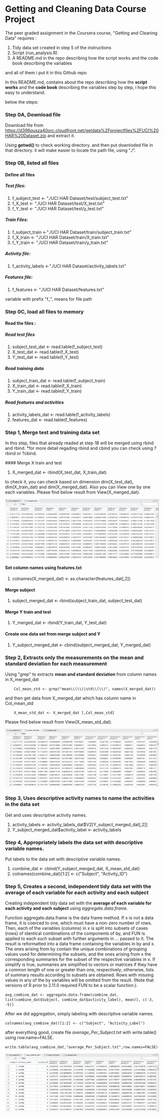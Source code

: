 # Getting and Cleaning Data Course Project

The peer graded assignment in the Coursera course, "Getting and Cleaning Data" requires :
<ol><li>Tidy data set created in step 5 of the instructions</li>
<li>Script (run_analysis.R)</li>
<li>A README.md in the repo describing how the script works and the code book describing the variables</li></ol>

and all of them i put it in this Github repo

In this README.md, contains about the repo describing how the **script works** and the **code book** describing the variables step by step, i hope this easy to understand.

below the steps:

### Step 0A, Download file
Download file from https://d396qusza40orc.cloudfront.net/getdata%2Fprojectfiles%2FUCI%20HAR%20Dataset.zip and extract it. 

Using __getwd()__ to check working directory. and then put downloded file in that directory. 
it will make easier to locate the path file, using "./". 

### Step 0B, listed all files

#### Define all files 
##### Test files:
<ol><li>f_subject_test <- "./UCI HAR Dataset/test/subject_test.txt"  </li>
<li>f_X_test <- "./UCI HAR Dataset/test/X_test.txt" </li>
<li>f_Y_test <- "./UCI HAR Dataset/test/y_test.txt" </li>
</ol>

##### Train Files:
<ol><li>f_subject_train <-"./UCI HAR Dataset/train/subject_train.txt"</li>
<li>f_X_train <- "./UCI HAR Dataset/train/X_train.txt"</li>
<li>f_Y_train <- "./UCI HAR Dataset/train/y_train.txt"</li>
</ol>

##### Activity file:
<ol><li>f_activity_labels <-"./UCI HAR Dataset/activity_labels.txt"</li></ol>

##### Features file:
<ol><li>f_features <- "./UCI HAR Dataset/features.txt"</li></ol>

variable with prefix "f_", means for file path 

### Step 0C,  load all files to memory
  
#### Read the files :
##### Read test files
<ol><li>subject_test_dat <- read.table(f_subject_test)</li>
   <li>X_test_dat <- read.table(f_X_test)</li>
    <li>Y_test_dat <- read.table(f_Y_test)</li></ol>
    
##### Read training data
<ol><li>subject_train_dat <- read.table(f_subject_train)</li>
    <li>X_train_dat <- read.table(f_X_train)</li>
    <li>Y_train_dat <- read.table(f_Y_train)</li></ol>
    
##### Read features and activities
<ol><li>activity_labels_dat <- read.table(f_activity_labels)</li>
   <li>features_dat <- read.table(f_features)</li></ol>
  
### Step 1, Merge test and training data set

<p>In this step, files that already readed at step 1B will be merged using rbind and rbind.
*for more detail regading rbind and cbind you can check using ?rbind or ?cbind. </p>
#### Merge X train and test
<ol><li>X_merged_dat <- rbind(X_test_dat, X_train_dat)</li></ol>

to check it, you can check based on dimension dim(X_test_dat), dim(X_train_dat) and dim(X_merged_dat). Also you can View one by one each variables.
Please find below result from View(X_merged_dat).


![result photo](X_merged_dat.PNG)


#### Set column names using features.txt
<ol><li>colnames(X_merged_dat) <- as.character(features_dat[,2])</li></ol>

#### Merge subject
<ol><li>subject_merged_dat <- rbind(subject_train_dat, subject_test_dat)</li></ol>

#### Merge Y train and test
<ol><li>Y_merged_dat <- rbind(Y_train_dat, Y_test_dat)</li></ol>

#### Create one data set from merge subject and Y
<ol><li>Y_subject_merged_dat <- cbind(subject_merged_dat, Y_merged_dat)</li></ol>

  
### Step 2, Extracts only the measurements on the mean and standard deviation for each measurement

Using "grep" to extracts **mean and standard deviation** from column names in X_merged_dat
  
		Col_mean_std <- grep("mean\\(\\)|std\\(\\)", names(X_merged_dat))

and then get data from X_merged_dat which has column name in Col_mean_std

		X_mean_std_dat <- X_merged_dat [,Col_mean_std]


Please find below result from View(X_mean_std_dat).

![result photo](X_mean_std_dat.PNG)


### Step 3, Uses descriptive activity names to name the activities in the data set

Get and uses descriptive activity names.
  <ol><li>
activity_labels <- activity_labels_dat$V2[Y_subject_merged_dat[,2]]</li>
<li>Y_subject_merged_dat$activity_label <- activity_labels
</li></ol>

### Step 4, Appropriately labels the data set with descriptive variable names.

Put labels to the data set with descriptive variable names.
  <ol><li>combine_dat <- cbind(Y_subject_merged_dat, X_mean_std_dat)</li>
	<li>colnames(combine_dat)[1:2] <- c("Subject", "Activity_ID")</li></ol>

  
### Step 5, Creates a second, independent tidy data set with the average of each variable for each activity and each subject

Creating independent tidy data set with the **average of each variable for each activity and each subject** using _aggregate.data.frame_. 

Function aggregate.data.frame is the data frame method. If x is not a data frame, it is coerced to one, which must have a non-zero number of rows. Then, each of the variables (columns) in x is split into subsets of cases (rows) of identical combinations of the components of by, and FUN is applied to each such subset with further arguments in ... passed to it. The result is reformatted into a data frame containing the variables in by and x. The ones arising from by contain the unique combinations of grouping values used for determining the subsets, and the ones arising from x the corresponding summaries for the subset of the respective variables in x. If simplify is true, summaries are simplified to vectors or matrices if they have a common length of one or greater than one, respectively; otherwise, lists of summary results according to subsets are obtained. Rows with missing values in any of the by variables will be omitted from the result. (Note that versions of R prior to 2.11.0 required FUN to be a scalar function.).

    avg_combine_dat <- aggregate.data.frame(combine_dat, list(combine_dat$Subject, combine_dat$activity_label), mean)[, c(-3, -5)]
 
After we did aggregation, simply labeling with descriptive variable names.

    colnames(avg_combine_dat)[1:2] <- c("Subject", "Activity_Label")

after everything good, create file _average_Per_Subject.txt_ with write.table() using row.name=FALSE.

    write.table(avg_combine_dat,"average_Per_Subject.txt",row.names=FALSE)

![result photo](avg_combine_dat.PNG)
 
